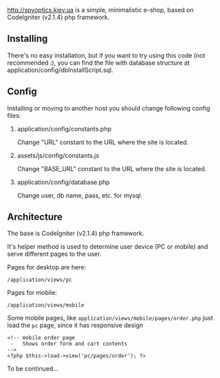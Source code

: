 http://spyoptics.kiev.ua is a simple, minimalistic e-shop, based on CodeIgniter (v2.1.4) php framework.

Installing
----------
There's no easy installation, but if you want to try using this code (not recommended :), you can find the file with database structure at application/config/dbInstallScript.sql.

Config
------
Installing or moving to another host you should change following config files:

1.  application/config/constants.php

    Change "URL" constant to the URL where the site is located.
    
2.  assets/js/config/constants.js

    Change "BASE_URL" constant to the URL where the site is located.
    
3.  application/config/database.php
 
    Change user, db name, pass, etc. for mysql.


Architecture
------------
The base is CodeIgniter (v2.1.4) php framework.

It's helper method is used to determine user device (PC or mobile) and serve different pages to the user.

Pages for desktop are here:
```
/application/views/pc
```
Pages for mobile:
```
/application/views/mobile
```

Some mobile pages, like `application/views/mobile/pages/order.php` just load the `pc` page, since it has responsive design
```
<!-- mobile order page
 -	 Shows order form and cart contents
-->
<?php $this->load->view('pc/pages/order'); ?>
```

To be continued...
